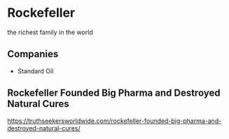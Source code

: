 # Rockefeller

the richest family in the world

## Companies

- Standard Oil

## Rockefeller Founded Big Pharma and Destroyed Natural Cures

https://truthseekersworldwide.com/rockefeller-founded-big-pharma-and-destroyed-natural-cures/
